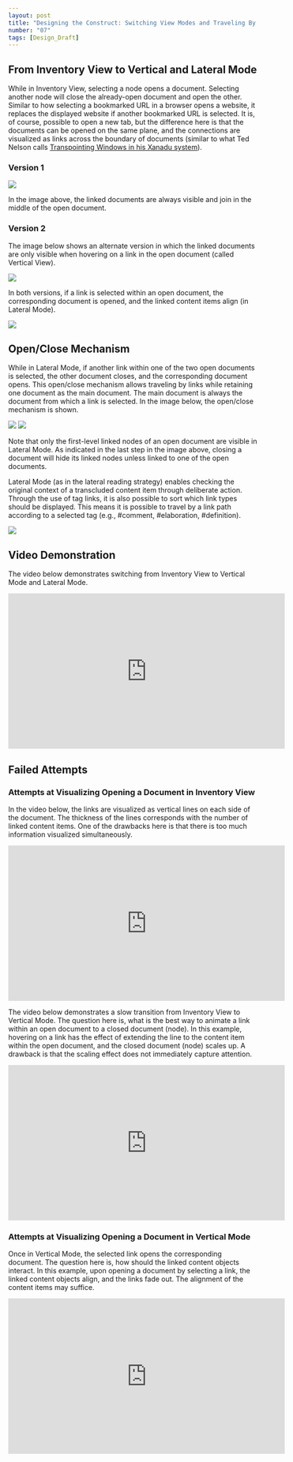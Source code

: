 ```yaml
---
layout: post
title: "Designing the Construct: Switching View Modes and Traveling By Links"
number: "07"
tags: [Design_Draft]
---
```


## From Inventory View to Vertical and Lateral Mode

While in Inventory View, selecting a node opens a document. Selecting another node will close the already-open document and open the other. Similar to how selecting a bookmarked URL in a browser opens a website, it replaces the displayed website if another bookmarked URL is selected. It is, of course, possible to open a new tab, but the difference here is that the documents can be opened on the same plane, and the connections are visualized as links across the boundary of documents (similar to what Ted Nelson calls [Transpointing Windows in his Xanadu system](https://www.aus.xanadu.com/ted/TN/PARALUNE/paraviz.html)).

### Version 1

![](assets/bp_select_expand.png)

In the image above, the linked documents are always visible and join in the middle of the open document.

### Version 2
The image below shows an alternate version in which the linked documents are only visible when hovering on a link in the open document (called Vertical View).

![](assets/bp_inventory_vertical_lateral.png)

In both versions, if a link is selected within an open document, the corresponding document is opened, and the linked content items align (in Lateral Mode).

![](assets/bp_inventory_to_lateral.png)

## Open/Close Mechanism

While in Lateral Mode, if another link within one of the two open documents is selected, the other document closes, and the corresponding document opens. This open/close mechanism allows traveling by links while retaining one document as the main document. The main document is always the document from which a link is selected. In the image below, the open/close mechanism is shown.

![](assets/bp_vertical_to_lateral.png)
![](assets/bp_lateral_open_close.png)

Note that only the first-level linked nodes of an open document are visible in Lateral Mode. As indicated in the last step in the image above, closing a document will hide its linked nodes unless linked to one of the open documents.

Lateral Mode (as in the lateral reading strategy) enables checking the original context of a transcluded content item through deliberate action. Through the use of tag links, it is also possible to sort which link types should be displayed. This means it is possible to travel by a link path according to a selected tag (e.g., #comment, #elaboration, #definition).

![](assets/bp_travel_by_links.png)

## Video Demonstration

The video below demonstrates switching from Inventory View to Vertical Mode and Lateral Mode.

<iframe width="560" height="315" src="https://www.youtube.com/embed/GLRhaRRR_cM" title="YouTube video player" frameborder="0" allow="accelerometer; autoplay; clipboard-write; encrypted-media; gyroscope; picture-in-picture" allowfullscreen></iframe>

## Failed Attempts

### Attempts at Visualizing Opening a Document in Inventory View

In the video below, the links are visualized as vertical lines on each side of the document. The thickness of the lines corresponds with the number of linked content items. One of the drawbacks here is that there is too much information visualized simultaneously.

<iframe width="560" height="315" src="https://www.youtube.com/embed/mS90u173WOY" title="YouTube video player" frameborder="0" allow="accelerometer; autoplay; clipboard-write; encrypted-media; gyroscope; picture-in-picture" allowfullscreen></iframe>

The video below demonstrates a slow transition from Inventory View to Vertical Mode. The question here is, what is the best way to animate a link within an open document to a closed document (node). In this example, hovering on a link has the effect of extending the line to the content item within the open document, and the closed document (node) scales up. A drawback is that the scaling effect does not immediately capture attention.

<iframe width="560" height="315" src="https://www.youtube.com/embed/-fDsP9OiBDU" title="YouTube video player" frameborder="0" allow="accelerometer; autoplay; clipboard-write; encrypted-media; gyroscope; picture-in-picture" allowfullscreen></iframe>

### Attempts at Visualizing Opening a Document in Vertical Mode

Once in Vertical Mode, the selected link opens the corresponding document. The question here is, how should the linked content objects interact. In this example, upon opening a document by selecting a link, the linked content objects align, and the links fade out. The alignment of the content items may suffice.

<iframe width="560" height="315" src="https://www.youtube.com/embed/5ClUV5wzWxc" title="YouTube video player" frameborder="0" allow="accelerometer; autoplay; clipboard-write; encrypted-media; gyroscope; picture-in-picture" allowfullscreen></iframe>
